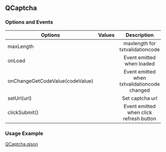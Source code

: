 ## QCaptcha



### Options and Events

| Options                         | Values |                 Description                  | Type     |
| ------------------------------- | :----: | :------------------------------------------: | -------- |
| maxLength                       |        |       maxlength for txtvalidationcode        | number   |
| onLoad                          |        |          Event emitted when loaded           | Event    |
| onChangeGetCodeValue(codeValue) |        | Event emitted when txtvalidationcode changed | Event    |
| setUrl(url)                     |        |               Set captcha url                | Function |
| clickSubmit()                   |        |   Event emitted when click refresh button    | Event    |

### Usage Example

<a href="https://cdn.softtech.com.tr/ngsp-quick/nemo/dev/mdScripts/QCaptcha/QCaptcha.js" target="_blank">QCaptcha.qjson</a>
<!-- NLP:QCaptcha kullanımı nasıl yaparım|Captcha nasıl kullanılır -->

